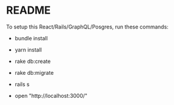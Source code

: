 # README

To setup this React/Rails/GraphQL/Posgres, run these commands:

* bundle install

* yarn install

* rake db:create

* rake db:migrate

* rails s

* open "http://localhost:3000/"